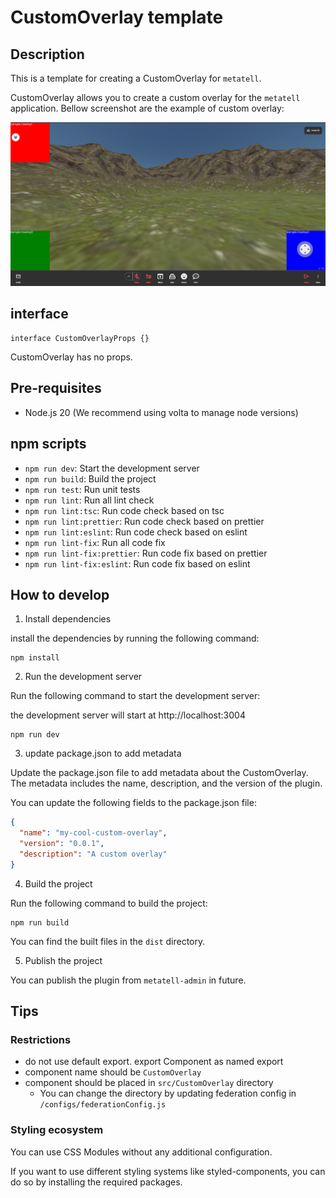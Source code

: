 # CustomOverlay template

## Description

This is a template for creating a CustomOverlay for `metatell`.

CustomOverlay allows you to create a custom overlay for the `metatell` application.
Bellow screenshot are the example of custom overlay:

<p align="center">
  <img src="./docs/sample-overlay.png" alt="CustomOverlay example" />
</p>

## interface

```tsx
interface CustomOverlayProps {}
```

CustomOverlay has no props.

## Pre-requisites

- Node.js 20 (We recommend using volta to manage node versions)

## npm scripts

- `npm run dev`: Start the development server
- `npm run build`: Build the project
- `npm run test`: Run unit tests
- `npm run lint`: Run all lint check
- `npm run lint:tsc`: Run code check based on tsc
- `npm run lint:prettier`: Run code check based on prettier
- `npm run lint:eslint`: Run code check based on eslint
- `npm run lint-fix`: Run all code fix
- `npm run lint-fix:prettier`: Run code fix based on prettier
- `npm run lint-fix:eslint`: Run code fix based on eslint

## How to develop

1. Install dependencies

install the dependencies by running the following command:

```
npm install
```

2. Run the development server

Run the following command to start the development server:

the development server will start at http://localhost:3004

```
npm run dev
```

3. update package.json to add metadata

Update the package.json file to add metadata about the CustomOverlay. The metadata includes the name, description, and the version of the plugin.

You can update the following fields to the package.json file:

```json
{
  "name": "my-cool-custom-overlay",
  "version": "0.0.1",
  "description": "A custom overlay"
}
```

4. Build the project

Run the following command to build the project:

```
npm run build
```

You can find the built files in the `dist` directory.

5. Publish the project

You can publish the plugin from `metatell-admin` in future.

## Tips

### Restrictions

- do not use default export. export Component as named export
- component name should be `CustomOverlay`
- component should be placed in `src/CustomOverlay` directory
  - You can change the directory by updating federation config in `/configs/federationConfig.js`

### Styling ecosystem

You can use CSS Modules without any additional configuration.

If you want to use different styling systems like styled-components, you can do so by installing the required packages.

